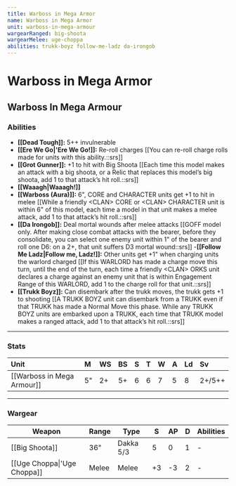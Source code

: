 ```yaml
---
title: Warboss in Mega Armor
name: Warboss in Mega Armor
unit: warboss-in-mega-armour
wargearRanged: big-shoota
wargearMelee: uge-choppa
abilities: trukk-boyz follow-me-ladz da-irongob
---
```


# Warboss in Mega Armor
## Warboss In Mega Armour
### Abilities
- **[[Dead Tough]]:** 5++ invulnerable
- **[[Ere We Go\|'Ere We Go!]]:** Re-roll charges [[You can re-roll charge rolls made for units with this ability.::srs]]
- **[[Grot Gunner]]:** +1 to hit with Big Shoota [[Each time this model makes an attack with a big shoota, or a Relic that replaces this model’s big shoota, add 1 to that attack’s hit roll.::srs]]
- **[[Waaagh\|Waaagh!]]**
- **[[Warboss (Aura)]]:** 6", CORE and CHARACTER units get +1 to hit in melee [[While a friendly \<CLAN> CORE or \<CLAN> CHARACTER unit is within 6" of this model, each time a model in that unit makes a melee attack, add 1 to that attack’s hit roll.::srs]]
- **[[Da Irongob]]:** Deal mortal wounds after melee attacks [[GOFF model only. After making close combat attacks with the bearer, before they consolidate, you can select one enemy unit within 1" of the bearer and roll one D6: on a 2+, that unit suffers D3 mortal wound::srs]]
-**[[Follow Me Ladz\|Follow me, Ladz!]]:** Other units get +1" when charging units the warlord charged [[If this WARLORD has made a charge move this turn, until the end of the turn, each time a friendly \<CLAN> ORKS unit declares a charge against an enemy unit that is within Engagement Range of this WARLORD, add 1 to the charge roll for that unit.::srs]]
- **[[Trukk Boyz]]:** Can disembark after the trukk moves, the trukk gets +1 to shooting [[A TRUKK BOYZ unit can disembark from a TRUKK even if that TRUKK has made a Normal Move this phase. While any TRUKK BOYZ units are embarked upon a TRUKK, each time that TRUKK model makes a ranged attack, add 1 to that attack’s hit roll.::srs]]

---

### Stats

| Unit                       | M   | WS  | BS  | S   | T   | W   | A   | Ld  | Sv  |
|:-------------------------- |:--- |:--- |:--- |:--- |:--- |:--- |:--- |:--- |:--- |
| [[Warboss in Mega Armour]] | 5"  | 2+  | 5+  | 6   | 6   | 7   | 5   | 8   | 2+/5++  | 

---

### Wargear

| Weapon | Range | Type | S   | AP  | D   | Abilities |
| ------ | ----- | ---- | --- | --- | --- | --------- |
| [[Big Shoota]] | 36"   | Dakka 5/3 | 5   | 0   | 1   | -         |
| [[Uge Choppa\|'Uge Choppa]] | Melee | Melee | +3  | -3  | 2   | -         | 
